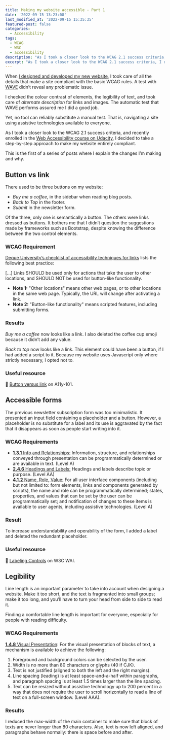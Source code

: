 ```yaml
---
title: Making my website accessible - Part 1
date: '2022-09-15 13:23:08'
last_modified_at: '2022-09-15 15:35:35'
featured-post: false
categories:
  - Accessibility
tags:
  - WCAG
  - W3C
  - accessibility
description: "As I took a closer look to the WCAG 2.1 success criteria, I decided to take a step-by-step approach to make my website entirely compliant. First of a series."
excerpt: "As I took a closer look to the WCAG 2.1 success criteria, I decided to take a step-by-step approach to make my website entirely compliant. First post of a series."
---
```

When [I designed and developed my new website](https://silviamaggidesign.com/design/brand-new-website/ "Read the launch blog post"),  I took care of all the details that make a site compliant with the basic WCAG rules. A test with [WAVE](https://wave.webaim.org/report#/https://silviamaggidesign.com/ "Check the test result on WAVE") didn’t reveal any problematic issue.

I checked the colour contrast of elements, the legibility of text, and took care of *alternate description* for links and images. The automatic test that WAVE performs assured me I did a good job.

Yet, no tool can reliably substitute a manual test. That is, navigating a site using assistive technologies available to everyone.

As I took a closer look to the WCAG 2.1 success criteria, and recently enrolled in the [Web Accessibility course on Udacity](https://www.udacity.com/course/web-accessibility--ud891 "Visit the course page"), I decided to take a step-by-step approach to make my website entirely compliant.

This is the first of a series of posts where I explain the changes I’m making and why.

## Button vs link

There used to be three buttons on my website: 

- *Buy me a coffee*, in the sidebar when reading blog posts.
- *Back to Top* in the footer.
- *Submit* in the newsletter form.

Of the three, only one is semantically a button. The others were links dressed as buttons. It bothers me that I didn’t question the suggestions made by frameworks such as Bootstrap, despite knowing the difference between the two control elements.

### WCAG Requirement

[Deque University’s checklist of accessibility techniques for links](https://dequeuniversity.com/checklists/web/links) lists the following best practice: 

[...] Links SHOULD be used only for actions that take the user to other locations, and SHOULD NOT be used for button-like functionality.
- **Note 1:** "Other locations" means other web pages, or to other locations in the same web page. Typically, the URL will change after activating a link.                
- **Note 2:** "Button-like functionality" means scripted features, including submitting forms.

### Results

*Buy me a coffee* now looks like a link. I also deleted the coffee cup emoji because it didn’t add any value. 

*Back to top* now looks like a link. This element could have been a button, if I had added a script to it. Because my website uses Javascript only where strictly necessary, I opted not to.

### Useful resource

🔗 [Button versus link](https://a11y-101.com/design/button-vs-link) on A11y-101.

## Accessible forms

The previous newsletter subscription form was too minimalistic. It presented an input field containing a placeholder and a button. However, a placeholder is no substitute for a label and its use is aggravated by the fact that it disappears as soon as people start writing into it.

### WCAG Requirements

- [**1.3.1** Info and Relationships:](https://www.w3.org/WAI/WCAG21/quickref/#qr-content-structure-separation-programmatic) Information, structure, and relationships conveyed through presentation can be programmatically determined or are available in text. (Level A)
- [**2.4.6** Headings and Labels:](https://www.w3.org/WAI/WCAG21/quickref/#qr-navigation-mechanisms-descriptive) Headings and labels describe topic or purpose. (Level AA)
- [**4.1.2** Name, Role, Value:](https://www.w3.org/WAI/WCAG21/quickref/#qr-ensure-compat-rsv) For all user interface components (including but not limited to: form  elements, links and components generated by scripts), the name and role can be programmatically determined; states, properties, and values that can be set by the user can be programmatically set; and notification of  changes to these items is available to user agents, including assistive  technologies. (Level A)

### Result

To increase understandability and operability of the form, I added a label and deleted the redundant placeholder. 

### Useful resource

🔗 [Labeling Controls](https://www.w3.org/WAI/tutorials/forms/labels/ "Read the tutorial") on W3C WAI.

## Legibility

Line length is an important parameter to take into account when designing a website. Make it too short, and the text is fragmented into small groups; make it too long, and you’ll have to turn your head from side to side to read it. 

Finding a comfortable line length is important for everyone, especially for people with reading difficulty.

### WCAG Requirements

[**1.4.8** Visual Presentation](https://www.w3.org/WAI/WCAG21/quickref/#visual-presentation):  For the visual presentation of blocks of text, a mechanism is available to achieve the following:

1. Foreground and background colors can be selected by the user.
2. Width is no more than 80 characters or glyphs (40 if CJK).
3. Text is not justified (aligned to both the left and the right margins).
4. Line spacing (leading) is at least space-and-a-half within paragraphs, and  paragraph spacing is at least 1.5 times larger than the line spacing.
5. Text can be resized without assistive technology up to 200 percent in a way  that does not require the user to scroll horizontally to read a line of  text on a full-screen window. (Level AAA).

### Results

I reduced the max-width of the main container to make sure that block of texts are never longer than 80 characters. Also, text is now left aligned, and paragraphs behave normally: there is space before and after.